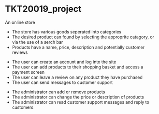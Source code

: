 # TKT20019_project
An online store 
<ul>
<li>The store has various goods seperated into categories</li>
<li>The desired product can found by selecting the approprite catagory, or via the use of a serch bar</li>
<li>Products have a name, price, description and potentially customer reviews</li>
</ul>
<ul>
<li>The user can create an account and log into the site</li>
<li>The user can add products to their shopping basket and access a payment screen</li>
<li>The user can leave a review on any product they have purchased</li>
<li>The user can send messages to customer support</li>
</ul>
<ul>
<li>The administrator can add or remove products</li>
<li>The administrator can change the price or description of products</li>
<li>The administrator can read customer support messages and reply to customers</li>
</ul>
